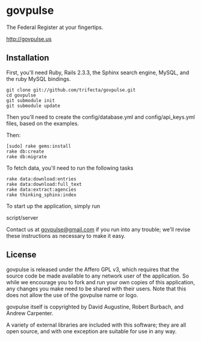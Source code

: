 govpulse
========

The Federal Register at your fingertips.
 
http://govpulse.us

Installation
------------

First, you'll need Ruby, Rails 2.3.3, the Sphinx search engine, MySQL, and the ruby MySQL bindings.

    git clone git://github.com/trifecta/govpulse.git
    cd govpulse
    git submodule init
    git submodule update
    
Then you'll need to create the config/database.yml and config/api_keys.yml files, based on the examples.

Then:

    [sudo] rake gems:install
    rake db:create
    rake db:migrate

To fetch data, you'll need to run the following tasks

    rake data:download:entries
    rake data:download:full_text
    rake data:extract:agencies
    rake thinking_sphinx:index

To start up the application, simply run

   script/server

Contact us at govpulse@gmail.com if you run into any trouble; we'll revise these instructions as necessary to make it easy.

License
-------

govpulse is released under the Affero GPL v3, which requires that the source code be made available to any network user of the application. So while we encourage you to fork and run your own copies of this application, any changes you make need to be shared with their users.  Note that this does not allow the use of the govpulse name or logo.

govpulse itself is copyrighted by David Augustine, Robert Burbach, and Andrew Carpenter.

A variety of external libraries are included with this software; they are all open source, and with one exception are suitable for use in any way.  